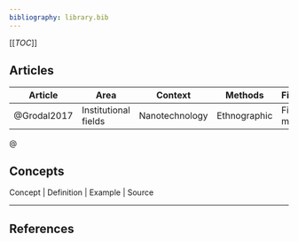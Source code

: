 ```yaml
---
bibliography: library.bib
---
```


[[_TOC_]]

## Articles

Article     | Area                  | Context           | Methods       | Finding/contribution
---         | ---                   | ---               | ---           | ---
@Grodal2017 | Institutional fields  | Nanotechnology    | Ethnographic  | Field-level mobilization
@

## Concepts
Concept     | Definition    | Example   | Source

---

## References